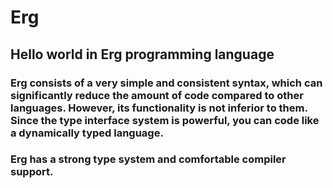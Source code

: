 # Erg
## Hello world in Erg programming language

### Erg consists of a very simple and consistent syntax, which can significantly reduce the amount of code compared to other languages.  However, its functionality is not inferior to them. Since the type interface system is powerful, you can code like a dynamically typed language.

### Erg has a strong type system and comfortable compiler support.